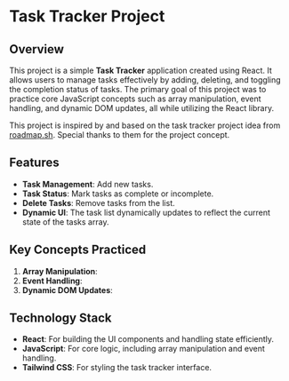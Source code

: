 # Task Tracker Project

## Overview
This project is a simple **Task Tracker** application created using React. It allows users to manage tasks effectively by adding, deleting, and toggling the completion status of tasks. The primary goal of this project was to practice core JavaScript concepts such as array manipulation, event handling, and dynamic DOM updates, all while utilizing the React library.

This project is inspired by and based on the task tracker project idea from [roadmap.sh](https://roadmap.sh/projects/task-tracker-js). Special thanks to them for the project concept.

## Features
- **Task Management**: Add new tasks.
- **Task Status**: Mark tasks as complete or incomplete.
- **Delete Tasks**: Remove tasks from the list.
- **Dynamic UI**: The task list dynamically updates to reflect the current state of the tasks array.

## Key Concepts Practiced
1. **Array Manipulation**: 
2. **Event Handling**:
3. **Dynamic DOM Updates**:

## Technology Stack
- **React**: For building the UI components and handling state efficiently.
- **JavaScript**: For core logic, including array manipulation and event handling.
- **Tailwind CSS**: For styling the task tracker interface.
